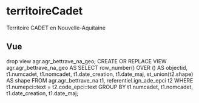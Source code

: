 # territoireCadet
Territoire CADET en Nouvelle-Aquitaine


## Vue
drop view agr.agr_bettrave_na_geo;
CREATE OR REPLACE VIEW agr.agr_bettrave_na_geo
AS SELECT row_number() OVER () AS objectid, t1.numcadet,
    t1.nomcadet,
    t1.date_creation,
    t1.date_maj,
    st_union(t2.shape) AS shape
   FROM agr.agr_bettrave_na t1,
    referentiel.ign_ade_epci t2
  WHERE t1.numepci::text = t2.code_epci::text
  GROUP BY t1.numcadet, t1.nomcadet, t1.date_creation, t1.date_maj;
